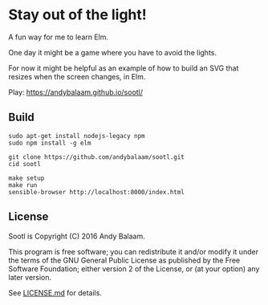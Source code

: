 # Stay out of the light!

A fun way for me to learn Elm.

One day it might be a game where you have to avoid the lights.

For now it might be helpful as an example of how to build an SVG that resizes
when the screen changes, in Elm.

Play: https://andybalaam.github.io/sootl/

## Build

    sudo apt-get install nodejs-legacy npm
    sudo npm install -g elm

    git clone https://github.com/andybalaam/sootl.git
    cid sootl

    make setup
    make run
    sensible-browser http://localhost:8000/index.html

## License

Sootl is Copyright (C) 2016 Andy Balaam.

This program is free software; you can redistribute it and/or
modify it under the terms of the GNU General Public License
as published by the Free Software Foundation; either version 2
of the License, or (at your option) any later version.

See [LICENSE.md](LICENSE.md) for details.

